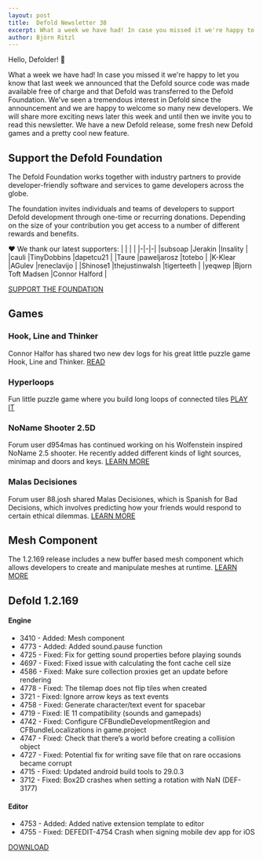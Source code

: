 ```yaml
---
layout: post
title:  Defold Newsletter 38
excerpt: What a week we have had! In case you missed it we're happy to let you know that last week we announced that the Defold source code was made available free of charge and that Defold was transferred to the Defold Foundation. We've seen a tremendous interest in Defold since the announcement and we are happy to welcome so many new developers. We will share more exciting news later this week and until then we invite you to read this newsletter. We have a new Defold release, some fresh new Defold games and a pretty cool new feature.
author: Björn Ritzl
---
```


Hello, Defolder! 👋

What a week we have had! In case you missed it we're happy to let you know that last week we announced that the Defold source code was made available free of charge and that Defold was transferred to the Defold Foundation. We've seen a tremendous interest in Defold since the announcement and we are happy to welcome so many new developers. We will share more exciting news later this week and until then we invite you to read this newsletter. We have a new Defold release, some fresh new Defold games and a pretty cool new feature.


## Support the Defold Foundation
The Defold Foundation works together with industry partners to provide developer-friendly software and services to game developers across the globe.

The foundation invites individuals and teams of developers to support Defold development through one-time or recurring donations. Depending on the size of your contribution you get access to a number of different rewards and benefits.

❤️ We thank our latest supporters:
| | | |
|-|-|-|
|subsoap	|Jerakin		|Insality		|
|cauli		|TinyDobbins	|dapetcu21		|
|Taure		|paweljarosz	|totebo			|
|K-Klear	|AGulev			|reneclavijo	|
|Shinose1	|thejustinwalsh	|tigerteeth		|
|yeqwep	|Bjorn Toft Madsen	|Connor Halford	|

[SUPPORT THE FOUNDATION](/community-donations)

## Games
### Hook, Line and Thinker
Connor Halfor has shared two new dev logs for his great little puzzle game Hook, Line and Thinker. [READ](https://forum.defold.com/t/hook-line-and-thinker-10-devlogs/15963/39)

### Hyperloops
Fun little puzzle game where you build long loops of connected tiles [PLAY IT](https://y444.itch.io/hyperloops)

### NoName Shooter 2.5D
Forum user d954mas has continued working on his Wolfenstein inspired NoName 2.5 shooter. He recently added different kinds of light sources, minimap and doors and keys. [LEARN MORE](https://forum.defold.com/t/noname-2-5-shooter-open-source/57417/30)

### Malas Decisiones
Forum user 88.josh shared Malas Decisiones, which is Spanish for Bad Decisions, which involves predicting how your friends would respond to certain ethical dilemmas. [LEARN MORE](https://forum.defold.com/t/malas-decisiones-my-new-weird-game-social-experience/65125)


## Mesh Component
The 1.2.169 release includes a new buffer based mesh component which allows developers to create and manipulate meshes at runtime. [LEARN MORE](https://defold.com/manuals/mesh/)


## Defold 1.2.169
#### Engine
* 3410 - Added: Mesh component
* 4773 - Added: Added sound.pause function
* 4725 - Fixed: Fix for getting sound properties before playing sounds
* 4697 - Fixed: Fixed issue with calculating the font cache cell size
* 4586 - Fixed: Make sure collection proxies get an update before rendering
* 4778 - Fixed: The tilemap does not flip tiles when created
* 3721 - Fixed: Ignore arrow keys as text events
* 4758 - Fixed: Generate character/text event for spacebar
* 4719 - Fixed: IE 11 compatibility (sounds and gamepads)
* 4742 - Fixed: Configure CFBundleDevelopmentRegion and CFBundleLocalizations in game.project
* 4747 - Fixed: Check that there’s a world before creating a collision object
* 4727 - Fixed: Potential fix for writing save file that on rare occasions became corrupt
* 4715 - Fixed: Updated android build tools to 29.0.3
* 3712 - Fixed: Box2D crashes when setting a rotation with NaN (DEF-3177)

#### Editor
* 4753 - Added: Added native extension template to editor
* 4755 - Fixed: DEFEDIT-4754 Crash when signing mobile dev app for iOS

[DOWNLOAD](/download)
